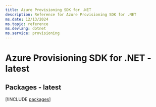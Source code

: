 ```yaml
---
title: Azure Provisioning SDK for .NET
description: Reference for Azure Provisioning SDK for .NET
ms.date: 12/13/2024
ms.topic: reference
ms.devlang: dotnet
ms.service: provisioning
---
```

# Azure Provisioning SDK for .NET - latest
## Packages - latest
[!INCLUDE [packages](provisioning-index.md)]